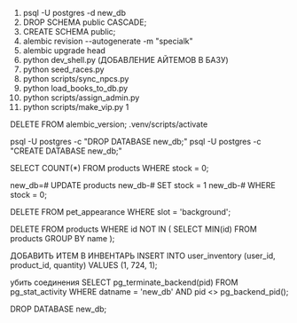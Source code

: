 1. psql -U postgres -d new_db
2. DROP SCHEMA public CASCADE;
3. CREATE SCHEMA public;
4. alembic revision --autogenerate -m "specialk"
5. alembic upgrade head
6. python dev_shell.py (ДОБАВЛЕНИЕ АЙТЕМОВ В БАЗУ)
7. python seed_races.py
8. python scripts/sync_npcs.py
9. python load_books_to_db.py
10. python scripts/assign_admin.py
11. python scripts/make_vip.py 1


DELETE FROM alembic_version;
.venv/scripts/activate

psql -U postgres -c "DROP DATABASE new_db;"
psql -U postgres -c "CREATE DATABASE new_db;"

SELECT COUNT(*) FROM products WHERE stock = 0;

new_db=# UPDATE products
new_db-# SET stock = 1
new_db-# WHERE stock = 0;


DELETE FROM pet_appearance WHERE slot = 'background';

DELETE FROM products
WHERE id NOT IN (
  SELECT MIN(id)
  FROM products
  GROUP BY name
);

ДОБАВИТЬ ИТЕМ В ИНВЕНТАРЬ
INSERT INTO user_inventory (user_id, product_id, quantity)
VALUES (1, 724, 1);

убить соединения
SELECT pg_terminate_backend(pid)
FROM pg_stat_activity
WHERE datname = 'new_db' AND pid <> pg_backend_pid();

DROP DATABASE new_db;
